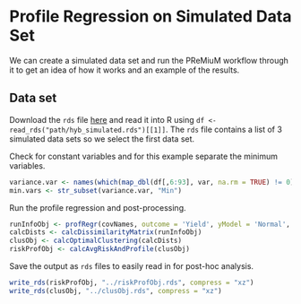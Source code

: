 # Profile Regression on Simulated Data Set

We can create a simulated data set and run the PReMiuM workflow  through it to get an idea of how it works and an example of the results.

## Data set

Download the `rds` file [here](https://github.com/TACC/EnviroTyping/blob/master/sandbox/shifted_data_analysis/simulated/data/hyb_simulated.rds) and read it into R using `df <- read_rds("path/hyb_simulated.rds")[[1]]`. The `rds` file contains a list of 3 simulated data sets so we select the first data set.

Check for constant variables and for this example separate the minimum variables.

``` r
variance.var <- names(which(map_dbl(df[,6:93], var, na.rm = TRUE) != 0))
min.vars <- str_subset(variance.var, "Min")
```

Run the profile regression and post-processing.

``` r
runInfoObj <- profRegr(covNames, outcome = 'Yield', yModel = 'Normal', xModel = "Mixed", discreteCovs = "Pedi", continuousCovs = min.vars, data = df, nSweeps = 3000, nBurn = 1000, nProgress = 100)
calcDists <- calcDissimilarityMatrix(runInfoObj)
clusObj <- calcOptimalClustering(calcDists)
riskProfObj <- calcAvgRiskAndProfile(clusObj)
```

Save the output as `rds` files to easily read in for post-hoc analysis.

``` r
write_rds(riskProfObj, "../riskProfObj.rds", compress = "xz")
write_rds(clusObj, "../clusObj.rds", compress = "xz")
```
